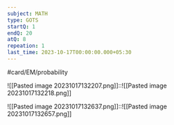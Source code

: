```yaml
---
subject: MATH
type: GOTS
startQ: 1
endQ: 20
atQ: 8
repeation: 1
last_time: 2023-10-17T00:00:00.000+05:30
---
```

#card/EM/probability 

![[Pasted image 20231017132207.png]]::![[Pasted image 20231017132218.png]]


![[Pasted image 20231017132637.png]]::![[Pasted image 20231017132657.png]]